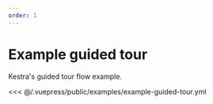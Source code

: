 ```yaml
---
order: 1
---
```


# Example guided tour

Kestra's guided tour flow example.

<<< @/.vuepress/public/examples/example-guided-tour.yml